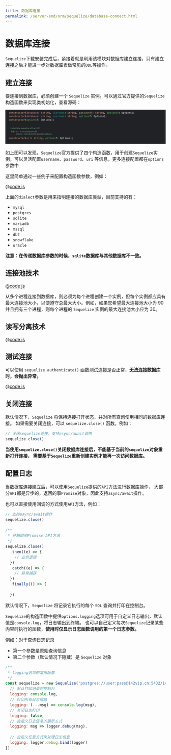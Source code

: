 ```yaml
---
title: 数据库连接
permalink: /server-end/orm/sequelize/database-connect.html
---
```


# 数据库连接

`Sequelize`下载安装完成后，紧接着就是利用该模块对数据库建立连接，只有建立连接之后才能进一步对数据库表做常见的`DDL`等操作。

## 建立连接

要连接到数据库，必须创建一个 `Sequelize` 实例。可以通过官方提供的`Sequelize`构造函数来实现类初始化，查看源码：

![Sequelize的四种构造函数](../images/sequelize-constructor.png)

如上图可以发现，`Sequelize`官方提供了四个构造函数，用于创建`Sequelize`实例，可以灵活配置`username`、`password`、`uri`
等信息，更多连接配置都在`options`参数中

这里简单通过一些例子来配置构造函数参数，例如：

@[code js](@code/orm/sequelize/apis-demo/connect-db.js)

上面的`dialect`参数是用来指明连接的数据库类型，目前支持的有：

- `mysql`
- `postgres`
- `sqlite`
- `mariadb`
- `mssql`
- `db2`
- `snowflake`
- `oracle`

**注意：在传递数据库参数的时候，`sqlite`数据库与其他数据库不一致。**

## 连接池技术

@[code js](@code/orm/sequelize/apis-demo/pool.js)

从多个进程连接到数据库，则必须为每个进程创建一个实例，但每个实例都应具有最大连接池大小，以便遵守总最大大小。例如，如果您希望最大连接池大小为
90 并且拥有三个进程，则每个进程的 `Sequelize` 实例的最大连接池大小应为 30。

## 读写分离技术

@[code js](@code/orm/sequelize/apis-demo/connect-replication.js)

## 测试连接

可以使用 `sequelize.authenticate()` 函数测试连接是否正常，**无法连接数据库时，会抛出异常。**

@[code js](@code/orm/sequelize/apis-demo/connect-test.js)

## 关闭连接

默认情况下，`Sequelize` 将保持连接打开状态，并对所有查询使用相同的数据库连接。 如果需要关闭连接，可以 `sequelize.close()`
函数。例如：

```js
// 关闭sequelize连接，支持async/await调用
sequelize.close()
```

**当使用`sequelize.close()`关闭数据库连接后，不能基于当前的`sequelize`对象重新打开连接，
需要基于`Sequelize`重新创建实例才能再一次访问数据库。**

## 配置日志

当数据库连接建立后，可以使用`Sequelize`提供的`API`方法进行数据库操作，
大部分`API`都是异步的，返回的事`Promise`对象，因此支持`async/await`操作。

也可以直接使用回调的方式使用`API`方法，例如：

```js
// 支持async/await操作
sequelize.close()

/**
 * 开箱即用Promise API方法
 */
sequelize.close()
  .then((e) => {
    // 业务逻辑
  })
  .catch((e) => {
    // 异常捕获
  })
  .finally(() => {

  })
```

默认情况下，`Sequelize` 将记录它执行的每个 `SQL` 查询并打印在控制台。

`Sequelize`的构造函数中提供`options.logging`选项可用于自定义日志输出，默认值是`console.log`，将日志输出到终端。
也可以自己定义每次`Sequelize`记录某些内容时执行的函数，**使用时仅显示日志函数调用的第一个日志参数。**

例如：对于查询日志记录

- 第一个参数是原始查询信息
- 第二个参数（默认情况下隐藏）是 `Sequelize` 对象

```js
/**
 * logging选项的常用配置
 */
const sequelize = new Sequelize('postgres://user:pass@142vip.cn:5432/142vip', {
  // 默认打印记录到控制台
  logging: console.log,
  // 打印所有日志信息
  logging: (...msg) => console.log(msg),
  // 关闭日志打印
  logging: false,
  // 自定义日志信息的展示方式
  logging: msg => logger.debug(msg),

  // 自定义任意方式来处理日志信息
  logging: logger.debug.bind(logger)
})
```
